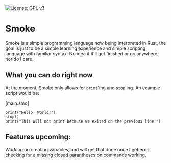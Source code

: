 [![License: GPL v3](https://img.shields.io/badge/License-GPL%20v3-blue.svg)](https://www.gnu.org/licenses/gpl-3.0)

# Smoke

Smoke is a simple programming language now being interpreted in Rust, the goal is just to be a
simple learning experience and simple scripting language with familiar syntax. No idea if
it'll get finished or go anywhere, nor do I care.

## What you can do right now

At the moment, Smoke only allows for `print`'ing and `stop`'ing.
An example script would be:

[main.smo]

```
print("Hello, World!")
stop()
print("This will not print because we exited on the previous line!")
```

## Features upcoming:

Working on creating variables, and will get that done once I get error checking for a missing closed parantheses on commands working.